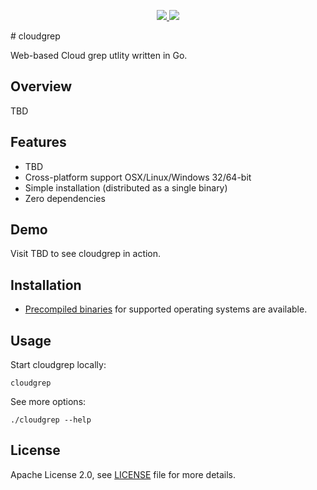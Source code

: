 <p align="center">
    <a href="https://github.com/run-x/cloudgrep/actions/workflows/checks.yml">
        <img src="https://github.com/run-x/cloudgrep/actions/workflows/checks.yml/badge.svg"/>
    </a>
    <a href="https://codecov.io/gh/run-x/cloudgrep">
        <img src="https://codecov.io/gh/run-x/cloudgrep/branch/main/graph/badge.svg?token=IW4MK6TRP8"/>
    </a>
</p>
# cloudgrep

Web-based Cloud grep utlity written in Go.

## Overview

TBD

## Features

- TBD
- Cross-platform support OSX/Linux/Windows 32/64-bit
- Simple installation (distributed as a single binary)
- Zero dependencies

## Demo

Visit TBD to see cloudgrep in action.

## Installation

- [Precompiled binaries](https://github.com/run-x/cloudgrep/releases) for supported 
operating systems are available.

## Usage

Start cloudgrep locally:

```
cloudgrep
```

See more options:
```
./cloudgrep --help
```

## License

Apache License 2.0, see [LICENSE](LICENSE) file for more details.

